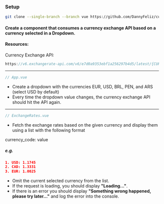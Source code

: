 ### Setup

```bash
git clone --single-branch --branch vue https://github.com/DannyFeliz/currency-api-exercise.git && cd currency-api-exercise && npm install && npm run serve
```

#### Create a component that consumes a currency exchange API based on a currency selected in a Dropdown.

#### Resources:

Currency Exchange API:

```js
https://v6.exchangerate-api.com/v6/e7d0a9353ebf1a256297b4d5/latest/{CURRENCY_CODE}
```

<hr>

```js
// App.vue
```

- Create a dropdown with the currencies EUR, USD, BRL, PEN, and ARS (select USD by default)
- Every time the dropdown value changes, the currency exchange API should hit the API again.

<hr>

```js
// ExchangeRates.vue
```

- Fetch the exchange rates based on the given currency and display them using a list with the following format

currency_code: value

##### e.g.

```json
1. USD: 1.1745
2. CAD: 1.3331
3. EUR: 1.0025
```
- Omit the current selected currency from the list.
- If the request is loading, you should display **"Loading..."**.
- If there is an error you should display **"Something wrong happened, please try later..."** and log the error into the console.
